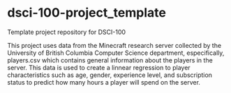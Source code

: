 # dsci-100-project_template
Template project repository for DSCI-100


This project uses data from the Minecraft research server collected by the University of British Columbia Computer Science department, especifically, players.csv which contains general information about the players in the server. This data is used to create a linnear regression to player characteristics such as age, gender, experience level, and subscription status to predict how many hours a player will spend on the server. 
